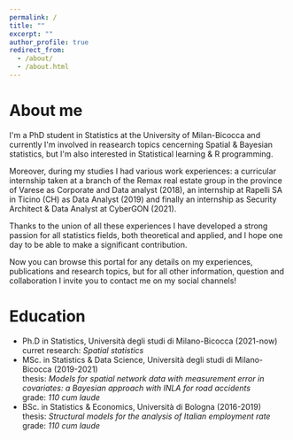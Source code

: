 ```yaml
---
permalink: /
title: ""
excerpt: ""
author_profile: true
redirect_from: 
  - /about/
  - /about.html
---
```

About me
======
I'm a PhD student in Statistics at the University of Milan-Bicocca and currently I'm involved in reasearch topics cencerning Spatial & Bayesian statistics, but I'm also interested in Statistical learning & R programming. 

Moreover, during my studies I had various work experiences: a curricular internship taken at a branch of the Remax real estate group in the province of Varese as Corporate and Data analyst (2018), an internship at Rapelli SA in Ticino (CH) as Data Analyst (2019) and finally an internship as Security Architect & Data Analyst at CyberGON (2021).

Thanks to the union of all these experiences I have developed a strong passion for all statistics fields, both theoretical and applied, and I hope one day to be able to make a significant contribution.

Now you can browse this portal for any details on my experiences, publications and research topics, but for all other information, question and collaboration I invite you to contact me on my social channels!

Education
======
* Ph.D in Statistics, Università degli studi di Milano-Bicocca (2021-now) 
  curret research: *Spatial statistics*
* MSc. in Statistics & Data Science, Università degli studi di Milano-Bicocca (2019-2021)<br />
  thesis: *Models for spatial network data with measurement error in covariates: a
  Bayesian approach with INLA for road accidents*<br />
  grade: *110 cum laude*
* BSc. in Statistics & Economics, Università di Bologna (2016-2019)<br />
  thesis: *Structural models for the analysis of Italian employment rate*<br />
  grade: *110 cum laude*
